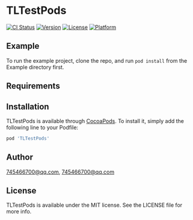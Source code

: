 # TLTestPods

[![CI Status](https://img.shields.io/travis/745466700@qq.com/TLTestPods.svg?style=flat)](https://travis-ci.org/745466700@qq.com/TLTestPods)
[![Version](https://img.shields.io/cocoapods/v/TLTestPods.svg?style=flat)](https://cocoapods.org/pods/TLTestPods)
[![License](https://img.shields.io/cocoapods/l/TLTestPods.svg?style=flat)](https://cocoapods.org/pods/TLTestPods)
[![Platform](https://img.shields.io/cocoapods/p/TLTestPods.svg?style=flat)](https://cocoapods.org/pods/TLTestPods)

## Example

To run the example project, clone the repo, and run `pod install` from the Example directory first.

## Requirements

## Installation

TLTestPods is available through [CocoaPods](https://cocoapods.org). To install
it, simply add the following line to your Podfile:

```ruby
pod 'TLTestPods'
```

## Author

745466700@qq.com, 745466700@qq.com

## License

TLTestPods is available under the MIT license. See the LICENSE file for more info.
